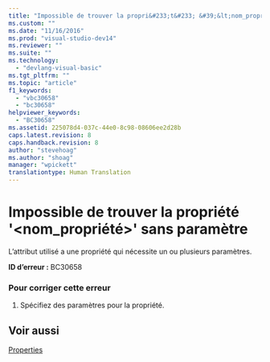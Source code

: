 ```yaml
---
title: "Impossible de trouver la propri&#233;t&#233; &#39;&lt;nom_propri&#233;t&#233;&gt;&#39; sans param&#232;tre | Microsoft Docs"
ms.custom: ""
ms.date: "11/16/2016"
ms.prod: "visual-studio-dev14"
ms.reviewer: ""
ms.suite: ""
ms.technology: 
  - "devlang-visual-basic"
ms.tgt_pltfrm: ""
ms.topic: "article"
f1_keywords: 
  - "vbc30658"
  - "bc30658"
helpviewer_keywords: 
  - "BC30658"
ms.assetid: 225078d4-037c-44e0-8c98-08606ee2d28b
caps.latest.revision: 8
caps.handback.revision: 8
author: "stevehoag"
ms.author: "shoag"
manager: "wpickett"
translationtype: Human Translation
---
```

# Impossible de trouver la propri&#233;t&#233; &#39;&lt;nom_propri&#233;t&#233;&gt;&#39; sans param&#232;tre
L’attribut utilisé a une propriété qui nécessite un ou plusieurs paramètres.  
  
 **ID d’erreur :** BC30658  
  
### Pour corriger cette erreur  
  
1.  Spécifiez des paramètres pour la propriété.  
  
## Voir aussi  
 [Properties](../../visual-basic/language-reference/properties.md)